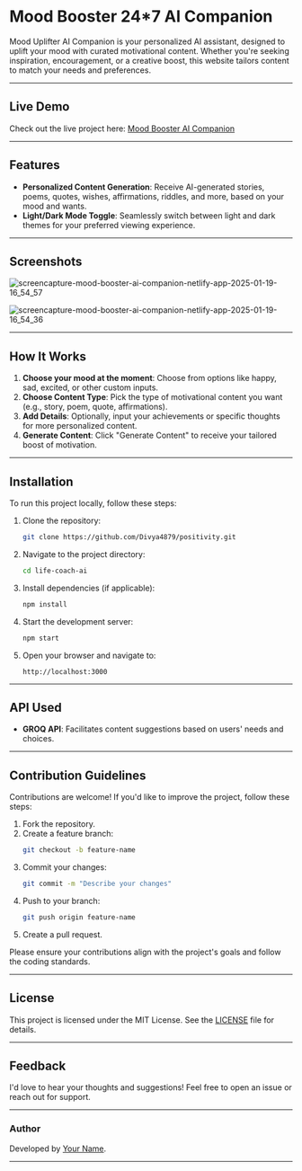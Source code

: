 # Mood Booster 24*7 AI Companion

Mood Uplifter AI Companion is your personalized AI assistant, designed to uplift your mood with curated motivational content. Whether you're seeking inspiration, encouragement, or a creative boost, this website tailors content to match your needs and preferences.

---


## Live Demo
Check out the live project here: [Mood Booster AI Companion](https://mood-booster-ai-companion.netlify.app)

---

## Features
- **Personalized Content Generation**: Receive AI-generated stories, poems, quotes, wishes, affirmations, riddles, and more, based on your mood and wants.
- **Light/Dark Mode Toggle**: Seamlessly switch between light and dark themes for your preferred viewing experience.

---

## Screenshots

![screencapture-mood-booster-ai-companion-netlify-app-2025-01-19-16_54_57](https://github.com/user-attachments/assets/891f10ff-ce6d-4d6b-84e3-c33437b5675d)

![screencapture-mood-booster-ai-companion-netlify-app-2025-01-19-16_54_36](https://github.com/user-attachments/assets/76624535-79c9-4503-b5ea-8b1d3b45d283)

---

## How It Works
1. **Choose your mood at the moment**: Choose from options like happy, sad, excited, or other custom inputs.
2. **Choose Content Type**: Pick the type of motivational content you want (e.g., story, poem, quote, affirmations).
3. **Add Details**: Optionally, input your achievements or specific thoughts for more personalized content.
4. **Generate Content**: Click "Generate Content" to receive your tailored boost of motivation.

---

## Installation
To run this project locally, follow these steps:

1. Clone the repository:
   ```bash
   git clone https://github.com/Divya4879/positivity.git
   ```

2. Navigate to the project directory:
   ```bash
   cd life-coach-ai
   ```

3. Install dependencies (if applicable):
   ```bash
   npm install
   ```

4. Start the development server:
   ```bash
   npm start
   ```

5. Open your browser and navigate to:
   ```
   http://localhost:3000
   ```

---

## API Used
- **GROQ API**: Facilitates content suggestions based on users' needs and choices.

---

## Contribution Guidelines
Contributions are welcome! If you'd like to improve the project, follow these steps:

1. Fork the repository.
2. Create a feature branch:
   ```bash
   git checkout -b feature-name
   ```
3. Commit your changes:
   ```bash
   git commit -m "Describe your changes"
   ```
4. Push to your branch:
   ```bash
   git push origin feature-name
   ```
5. Create a pull request.

Please ensure your contributions align with the project's goals and follow the coding standards.

---

## License
This project is licensed under the MIT License. See the [LICENSE](LICENSE) file for details.

---

## Feedback
I'd love to hear your thoughts and suggestions! Feel free to open an issue or reach out for support.

---

### Author
Developed by [Your Name](https://your-profile-link.com).

---
